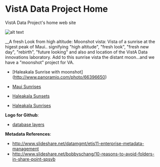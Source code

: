 # VistA Data Project Home
VistA Data Project's home web site

![alt text](https://github.com/vistadataproject/vistadataproject.github.io/blob/master/vista_sunrise.fw.png "Haleakala Maui Hawaii Sunrise with Moon")

__A fresh Look from high altitude: Moonshot vista:  Vista of a sunrise at the higest peak of Maui.. signifying "high altitude", "fresh look", "fresh new day", "rebirth", "future looking" and also and location of the VistA Data innovations laboratory. Add to this sunrise vista the distant moon...and we have a "moonshot" project for VA.

* [Haleakala Sunrise with moonshot] (http://www.panoramio.com/photo/66396650)

* [Maui Sunrises]( https://www.google.com/search?q=maui+sunrise&espv=2&source=lnms&tbm=isch&sa=X&ved=0ahUKEwi0u8mynt_JAhVL7hoKHQJVCssQ_AUIBygB&biw=1368&bih=1734&dpr=0.75#imgrc=QtAOkjBP7T6QMM%3A)

* [Haleakala Sunsets](https://s3.amazonaws.com/masters.galleries.dpreview.com/2637693.jpg?X-Amz-Expires=3600&X-Amz-Algorithm=AWS4-HMAC-SHA256&X-Amz-Credential=AKIAIWXD4UV3FXMIDQLQ/20151216/us-east-1/s3/aws4_request&X-Amz-Date=20151216T013918Z&X-Amz-SignedHeaders=host&X-Amz-Signature=e0ea18174dcedf6f36e73e9ec793501495533342d139b011a154fe12f915930a)

* [Haleakala Sunrises](https://www.google.com/search?espv=2&biw=1368&bih=1734&tbm=isch&sa=1&q=Haleakala++sunrise&search_plus_one=form&oq=Haleakala++sunrise&gs_l=img.3..0l10.81330.81784.0.82223.2.2.0.0.0.0.230.363.0j1j1.2.0....0...1.1j2.64.img..0.2.362.9Fcu4dzTdoE#imgdii=O7pkCIx5Yi2w5M%3A%3BO7pkCIx5Yi2w5M%3A%3BAgK_yvXn0kKbbM%3A&imgrc=O7pkCIx5Yi2w5M%3A&search_plus_one=form)


__Logo for Github__: 

* [database layers](http://www.essentialsql.com/what-are-the-major-parts-of-a-database)



__Metadata References__:
* http://www.slideshare.net/datamgmt/etis11-enterprise-metadata-management
* http://www.slideshare.net/bobbyschang/10-reasons-to-avoid-folders-in-share-point-spsvb




